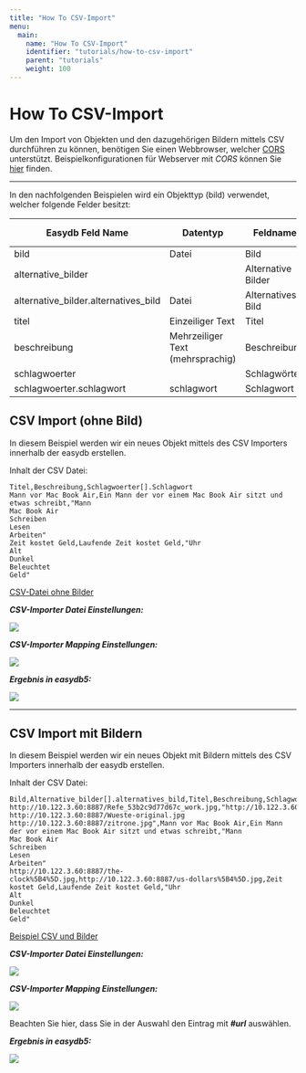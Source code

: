 ```yaml
---
title: "How To CSV-Import"
menu:
  main:
    name: "How To CSV-Import"
    identifier: "tutorials/how-to-csv-import"
    parent: "tutorials"
    weight: 100
---
```

# How To CSV-Import

Um den Import von Objekten und den dazugehörigen Bildern mittels CSV durchführen zu können, benötigen Sie einen Webbrowser, welcher [CORS](/de/tutorials/cors) unterstützt. Beispielkonfigurationen für Webserver mit *CORS* können Sie [hier](/de/tutorials/cors) finden.

---

In den nachfolgenden Beispielen wird ein Objekttyp (bild) verwendet, welcher folgende Felder besitzt:

| Easydb Feld Name | Datentyp | Feldname | Ist Mehrfachfeld | Ist in Mehrfachfeld |
|------------------|----------|----------|------------------|---------------------|
| bild | Datei | Bild | Nein | Nein |
| alternative_bilder |  | Alternative Bilder | Ja | Nein |
| alternative_bilder.alternatives_bild | Datei | Alternatives Bild | Nein | Ja |
| titel | Einzeiliger Text | Titel | Nein | Nein |
| beschreibung | Mehrzeiliger Text (mehrsprachig) | Beschreibung | Nein | Nein |
| schlagwoerter | | Schlagwörter | Ja | Nein |
| schlagwoerter.schlagwort | schlagwort | Schlagwort | Nein | Ja |

## CSV Import (ohne Bild)

In diesem Beispiel werden wir ein neues Objekt mittels des CSV Importers innerhalb der easydb erstellen. 

Inhalt der CSV Datei:
```csv
Titel,Beschreibung,Schlagwoerter[].Schlagwort
Mann vor Mac Book Air,Ein Mann der vor einem Mac Book Air sitzt und etwas schreibt,"Mann
Mac Book Air
Schreiben
Lesen
Arbeiten"
Zeit kostet Geld,Laufende Zeit kostet Geld,"Uhr
Alt
Dunkel
Beleuchtet
Geld"
```
[CSV-Datei ohne Bilder](beispiel-csv.csv)

***CSV-Importer Datei Einstellungen:***

![](csv-import-ohne-bild-datei.PNG)

***CSV-Importer Mapping Einstellungen:***

![](csv-import-ohne-bild-mapping.PNG)

***Ergebnis in easydb5:***

![](csv-import-ohne-bild-ergebnis.PNG)

------

## CSV Import mit Bildern

In diesem Beispiel werden wir ein neues Objekt mit Bildern mittels des CSV Importers innerhalb der easydb erstellen. 

Inhalt der CSV Datei:
```csv
Bild,Alternative_bilder[].alternatives_bild,Titel,Beschreibung,Schlagwoerter[].Schlagwort
http://10.122.3.60:8887/Refe_53b2c9d77d67c_work.jpg,"http://10.122.3.60:8887/Refe_54dbc2e9f1034_16318077309_f8e94d7569_o.jpg
http://10.122.3.60:8887/Wueste-original.jpg
http://10.122.3.60:8887/zitrone.jpg",Mann vor Mac Book Air,Ein Mann der vor einem Mac Book Air sitzt und etwas schreibt,"Mann
Mac Book Air
Schreiben
Lesen
Arbeiten"
http://10.122.3.60:8887/the-clock%5B4%5D.jpg,http://10.122.3.60:8887/us-dollars%5B4%5D.jpg,Zeit kostet Geld,Laufende Zeit kostet Geld,"Uhr
Alt
Dunkel
Beleuchtet
Geld"
```
[Beispiel CSV und Bilder](beispiel-csv-mit-bildern.zip)


***CSV-Importer Datei Einstellungen:***

![](csv-import-mit-bild-datei.PNG)

***CSV-Importer Mapping Einstellungen:***

![](csv-import-mit-bild-mapping.PNG)

Beachten Sie hier, dass Sie in der Auswahl den Eintrag mit ***#url*** auswählen.

***Ergebnis in easydb5:***

![](csv-import-mit-bild-ergebnis.PNG)